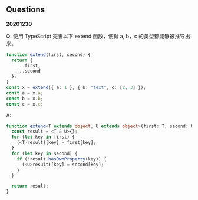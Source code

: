 ## Questions

**20201230** 

Q: 使用 TypeScript 完善以下 extend 函数，使得 a, b，c 的类型都能够被推导出来。

```typescript
function extend(first, second) {
  return {
    ...first,
    ...second
  };
}
const x = extend({ a: 1 }, { b: "text", c: [2, 3] });
const a = x.a;
const b = x.b;
const c = x.c;

```

A:
```typescript
function extend<T extends object, U extends object>(first: T, second: U): T & U {
  const result = <T & U>{};
  for (let key in first) {
    (<T>result)[key] = first[key];
  }
  for (let key in second) {
    if (!result.hasOwnProperty(key)) {
      (<U>result)[key] = second[key];
    }
  }

  return result;
}
```